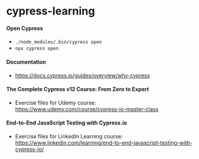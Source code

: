 # cypress-learning

#### Open Cypress
- `./node_modules/.bin/cypress open`
- `npx cypress open`

#### Documentation
- https://docs.cypress.io/guides/overview/why-cypress

#### The Complete Cypress v12 Course: From Zero to Expert
- Exercise files for Udemy course: https://www.udemy.com/course/cypress-io-master-class

#### End-to-End JavaScript Testing with Cypress.io
- Exercise files for LinkedIn Learning course: https://www.linkedin.com/learning/end-to-end-javascript-testing-with-cypress-io/
